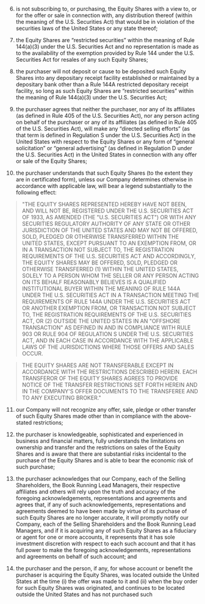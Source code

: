 6. is not subscribing to, or purchasing, the Equity Shares with a view to, or for the offer or sale in connection with, any distribution thereof (within the meaning of the U.S. Securities Act) that would be in violation of the securities laws of the United States or any state thereof;

7. the Equity Shares are “restricted securities” within the meaning of Rule 144(a)(3) under the U.S. Securities Act and no representation is made as to the availability of the exemption provided by Rule 144 under the U.S. Securities Act for resales of any such Equity Shares;

8. the purchaser will not deposit or cause to be deposited such Equity Shares into any depositary receipt facility established or maintained by a depositary bank other than a Rule 144A restricted depositary receipt facility, so long as such Equity Shares are “restricted securities” within the meaning of Rule 144(a)(3) under the U.S. Securities Act;

9. the purchaser agrees that neither the purchaser, nor any of its affiliates (as defined in Rule 405 of the U.S. Securities Act), nor any person acting on behalf of the purchaser or any of its affiliates (as defined in Rule 405 of the U.S. Securities Act), will make any “directed selling efforts” (as that term is defined in Regulation S under the U.S. Securities Act) in the United States with respect to the Equity Shares or any form of “general solicitation” or “general advertising” (as defined in Regulation D under the U.S. Securities Act) in the United States in connection with any offer or sale of the Equity Shares;

10. the purchaser understands that such Equity Shares (to the extent they are in certificated form), unless our Company determines otherwise in accordance with applicable law, will bear a legend substantially to the following effect:

> "THE EQUITY SHARES REPRESENTED HEREBY HAVE NOT BEEN, AND WILL NOT BE, REGISTERED UNDER THE U.S. SECURITIES ACT OF 1933, AS AMENDED (THE "U.S. SECURITIES ACT") OR WITH ANY SECURITIES REGULATORY AUTHORITY OF ANY STATE OR OTHER JURISDICTION OF THE UNITED STATES AND MAY NOT BE OFFERED, SOLD, PLEDGED OR OTHERWISE TRANSFERRED WITHIN THE UNITED STATES, EXCEPT PURSUANT TO AN EXEMPTION FROM, OR IN A TRANSACTION NOT SUBJECT TO, THE REGISTRATION REQUIREMENTS OF THE U.S. SECURITIES ACT AND ACCORDINGLY, THE EQUITY SHARES MAY BE OFFERED, SOLD, PLEDGED OR OTHERWISE TRANSFERRED (1) WITHIN THE UNITED STATES, SOLELY TO A PERSON WHOM THE SELLER OR ANY PERSON ACTING ON ITS BEHALF REASONABLY BELIEVES IS A QUALIFIED INSTITUTIONAL BUYER WITHIN THE MEANING OF RULE 144A UNDER THE U.S. SECURITIES ACT IN A TRANSACTION MEETING THE REQUIREMENTS OF RULE 144A UNDER THE U.S. SECURITIES ACT OR ANOTHER EXEMPTION FROM, OR TRANSACTION NOT SUBJECT TO, THE REGISTRATION REQUIREMENTS OF THE U.S. SECURITIES ACT, OR (2) OUTSIDE THE UNITED STATES IN AN "OFFSHORE TRANSACTION" AS DEFINED IN AND IN COMPLIANCE WITH RULE 903 OR RULE 904 OF REGULATION S UNDER THE U.S. SECURITIES ACT, AND IN EACH CASE IN ACCORDANCE WITH THE APPLICABLE LAWS OF THE JURISDICTIONS WHERE THOSE OFFERS AND SALES OCCUR.

> THE EQUITY SHARES ARE NOT TRANSFERABLE EXCEPT IN ACCORDANCE WITH THE RESTRICTIONS DESCRIBED HEREIN. EACH TRANSFEROR OF THE EQUITY SHARES AGREES TO PROVIDE NOTICE OF THE TRANSFER RESTRICTIONS SET FORTH HEREIN AND IN THE COMPANY'S OFFER DOCUMENTS TO THE TRANSFEREE AND TO ANY EXECUTING BROKER."

11. our Company will not recognize any offer, sale, pledge or other transfer of such Equity Shares made other than in compliance with the above-stated restrictions;

12. the purchaser is knowledgeable, sophisticated and experienced in business and financial matters, fully understands the limitations on ownership and transfer and the restrictions on sales of the Equity Shares and is aware that there are substantial risks incidental to the purchase of the Equity Shares and is able to bear the economic risk of such purchase;

13. the purchaser acknowledges that our Company, each of the Selling Shareholders, the Book Running Lead Managers, their respective affiliates and others will rely upon the truth and accuracy of the foregoing acknowledgements, representations and agreements and agrees that, if any of such acknowledgements, representations and agreements deemed to have been made by virtue of its purchase of such Equity Shares are no longer accurate, it will promptly notify our Company, each of the Selling Shareholders and the Book Running Lead Managers, and if it is acquiring any of such Equity Shares as a fiduciary or agent for one or more accounts, it represents that it has sole investment discretion with respect to each such account and that it has full power to make the foregoing acknowledgements, representations and agreements on behalf of such account; and

14. the purchaser and the person, if any, for whose account or benefit the purchaser is acquiring the Equity Shares, was located outside the United States at the time (i) the offer was made to it and (ii) when the buy order for such Equity Shares was originated, and continues to be located outside the United States and has not purchased such